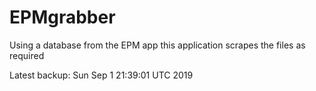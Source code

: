 # EPMgrabber
Using a database from the EPM app this application scrapes the files as required


Latest backup: Sun Sep 1 21:39:01 UTC 2019
